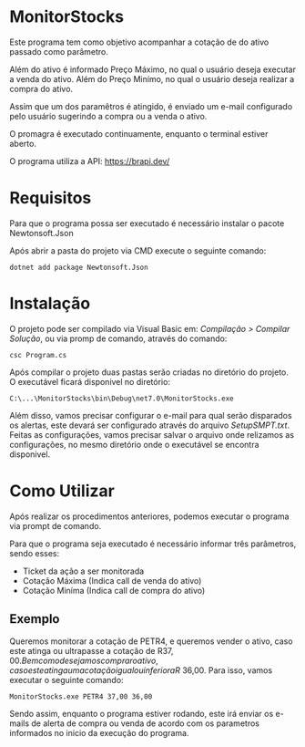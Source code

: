 # MonitorStocks
Este programa tem como objetivo acompanhar a cotação de do ativo passado como parâmetro.

Além do ativo é informado Preço Máximo, no qual o usuário deseja executar a venda do ativo. Além do Preço Minímo, no qual o usuário deseja realizar a compra do ativo.

Assim que um dos paramêtros é atingido, é enviado um e-mail configurado pelo usuário sugerindo a compra ou a venda o ativo.

O promagra é executado continuamente, enquanto o terminal estiver aberto.

O programa utiliza a API: https://brapi.dev/

# Requisitos
Para que o programa possa ser executado é necessário instalar o pacote Newtonsoft.Json

Após abrir a pasta do projeto via CMD execute o seguinte comando:
```
dotnet add package Newtonsoft.Json
```

# Instalação
O projeto pode ser compilado via Visual Basic em: <em>Compilação > Compilar Solução</em>, ou via promp de comando, através do comando:
```
csc Program.cs
```
Após compilar o projeto duas pastas serão criadas no diretório do projeto. O executável ficará disponivel no diretório: 
```
C:\...\MonitorStocks\bin\Debug\net7.0\MonitorStocks.exe
```

Além disso, vamos precisar configurar  o e-mail para qual serão disparados os alertas, este devará ser configurado através do arquivo <em>SetupSMPT.txt</em>. Feitas as configurações, vamos precisar salvar o arquivo onde relizamos as configurações, no mesmo diretório onde o executável se encontra disponivel.

# Como Utilizar
Após realizar os procedimentos anteriores, podemos executar o programa via prompt de comando.

Para que o programa seja executado é necessário informar três parâmetros, sendo esses:
- Ticket da ação a ser monitorada
- Cotação Máxima (Indica call de venda do ativo)
- Cotação Miníma (Indica call de compra do ativo)

## Exemplo
Queremos monitorar a cotação de PETR4, e queremos vender o ativo, caso este atinga ou ultrapasse a cotação de R$37,00. Bem como desejamos comprar o ativo, caso este atinga uma cotação igual ou inferior a R$ 36,00.
Para isso, vamos executar o seguinte comando:
```
MonitorStocks.exe PETR4 37,00 36,00
```
Sendo assim, enquanto o programa estiver rodando, este irá enviar os e-mails de alerta de compra ou venda de acordo com os parametros informados no inicio da execução do programa.





